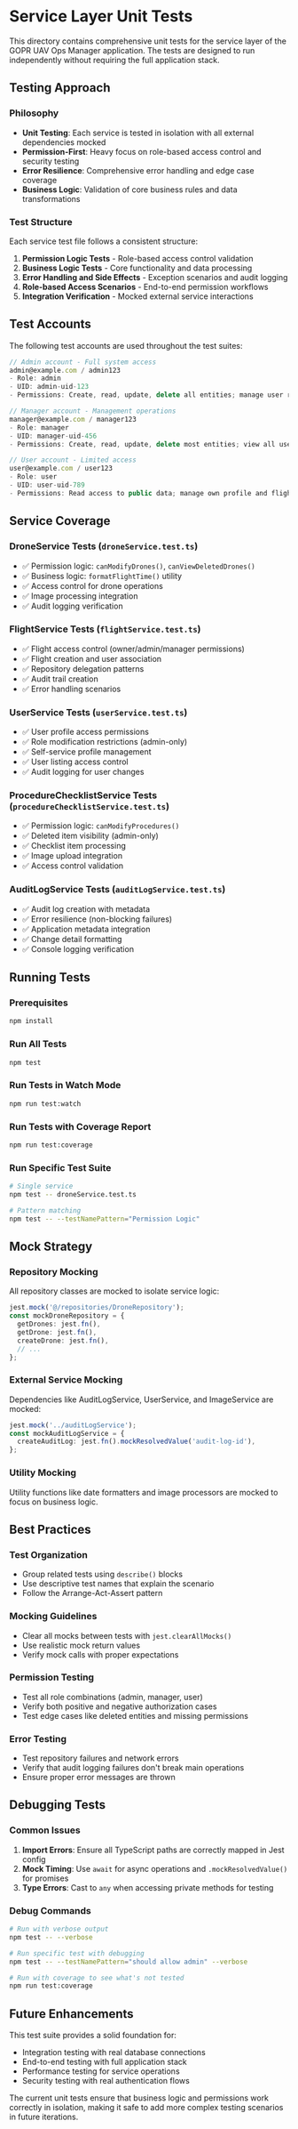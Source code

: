 # Service Layer Unit Tests

This directory contains comprehensive unit tests for the service layer of the GOPR UAV Ops Manager application. The tests are designed to run independently without requiring the full application stack.

## Testing Approach

### Philosophy
- **Unit Testing**: Each service is tested in isolation with all external dependencies mocked
- **Permission-First**: Heavy focus on role-based access control and security testing
- **Error Resilience**: Comprehensive error handling and edge case coverage
- **Business Logic**: Validation of core business rules and data transformations

### Test Structure
Each service test file follows a consistent structure:
1. **Permission Logic Tests** - Role-based access control validation
2. **Business Logic Tests** - Core functionality and data processing
3. **Error Handling and Side Effects** - Exception scenarios and audit logging
4. **Role-based Access Scenarios** - End-to-end permission workflows
5. **Integration Verification** - Mocked external service interactions

## Test Accounts

The following test accounts are used throughout the test suites:

```typescript
// Admin account - Full system access
admin@example.com / admin123
- Role: admin
- UID: admin-uid-123
- Permissions: Create, read, update, delete all entities; manage user roles

// Manager account - Management operations
manager@example.com / manager123  
- Role: manager
- UID: manager-uid-456
- Permissions: Create, read, update, delete most entities; view all users

// User account - Limited access
user@example.com / user123
- Role: user
- UID: user-uid-789
- Permissions: Read access to public data; manage own profile and flights
```

## Service Coverage

### DroneService Tests (`droneService.test.ts`)
- ✅ Permission logic: `canModifyDrones()`, `canViewDeletedDrones()`
- ✅ Business logic: `formatFlightTime()` utility
- ✅ Access control for drone operations
- ✅ Image processing integration
- ✅ Audit logging verification

### FlightService Tests (`flightService.test.ts`)
- ✅ Flight access control (owner/admin/manager permissions)
- ✅ Flight creation and user association
- ✅ Repository delegation patterns
- ✅ Audit trail creation
- ✅ Error handling scenarios

### UserService Tests (`userService.test.ts`) 
- ✅ User profile access permissions
- ✅ Role modification restrictions (admin-only)
- ✅ Self-service profile management
- ✅ User listing access control
- ✅ Audit logging for user changes

### ProcedureChecklistService Tests (`procedureChecklistService.test.ts`)
- ✅ Permission logic: `canModifyProcedures()`
- ✅ Deleted item visibility (admin-only)
- ✅ Checklist item processing
- ✅ Image upload integration
- ✅ Access control validation

### AuditLogService Tests (`auditLogService.test.ts`)
- ✅ Audit log creation with metadata
- ✅ Error resilience (non-blocking failures)
- ✅ Application metadata integration
- ✅ Change detail formatting
- ✅ Console logging verification

## Running Tests

### Prerequisites
```bash
npm install
```

### Run All Tests
```bash
npm test
```

### Run Tests in Watch Mode
```bash
npm run test:watch
```

### Run Tests with Coverage Report
```bash
npm run test:coverage
```

### Run Specific Test Suite
```bash
# Single service
npm test -- droneService.test.ts

# Pattern matching
npm test -- --testNamePattern="Permission Logic"
```

## Mock Strategy

### Repository Mocking
All repository classes are mocked to isolate service logic:
```typescript
jest.mock('@/repositories/DroneRepository');
const mockDroneRepository = {
  getDrones: jest.fn(),
  getDrone: jest.fn(),
  createDrone: jest.fn(),
  // ...
};
```

### External Service Mocking
Dependencies like AuditLogService, UserService, and ImageService are mocked:
```typescript
jest.mock('../auditLogService');
const mockAuditLogService = {
  createAuditLog: jest.fn().mockResolvedValue('audit-log-id'),
};
```

### Utility Mocking
Utility functions like date formatters and image processors are mocked to focus on business logic.

## Best Practices

### Test Organization
- Group related tests using `describe()` blocks
- Use descriptive test names that explain the scenario
- Follow the Arrange-Act-Assert pattern

### Mocking Guidelines
- Clear all mocks between tests with `jest.clearAllMocks()`
- Use realistic mock return values
- Verify mock calls with proper expectations

### Permission Testing
- Test all role combinations (admin, manager, user)
- Verify both positive and negative authorization cases
- Test edge cases like deleted entities and missing permissions

### Error Testing
- Test repository failures and network errors
- Verify that audit logging failures don't break main operations
- Ensure proper error messages are thrown

## Debugging Tests

### Common Issues
1. **Import Errors**: Ensure all TypeScript paths are correctly mapped in Jest config
2. **Mock Timing**: Use `await` for async operations and `.mockResolvedValue()` for promises
3. **Type Errors**: Cast to `any` when accessing private methods for testing

### Debug Commands
```bash
# Run with verbose output
npm test -- --verbose

# Run specific test with debugging
npm test -- --testNamePattern="should allow admin" --verbose

# Run with coverage to see what's not tested
npm run test:coverage
```

## Future Enhancements

This test suite provides a solid foundation for:
- Integration testing with real database connections
- End-to-end testing with full application stack
- Performance testing for service operations
- Security testing with real authentication flows

The current unit tests ensure that business logic and permissions work correctly in isolation, making it safe to add more complex testing scenarios in future iterations.